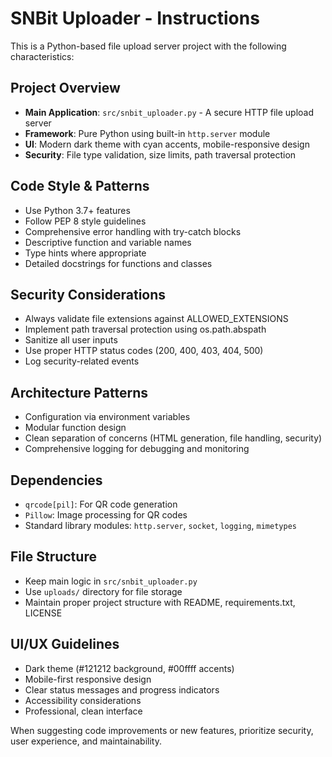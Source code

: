 # SNBit Uploader - Instructions

This is a Python-based file upload server project with the following characteristics:

## Project Overview
- **Main Application**: `src/snbit_uploader.py` - A secure HTTP file upload server
- **Framework**: Pure Python using built-in `http.server` module
- **UI**: Modern dark theme with cyan accents, mobile-responsive design
- **Security**: File type validation, size limits, path traversal protection

## Code Style & Patterns
- Use Python 3.7+ features
- Follow PEP 8 style guidelines
- Comprehensive error handling with try-catch blocks
- Descriptive function and variable names
- Type hints where appropriate
- Detailed docstrings for functions and classes

## Security Considerations
- Always validate file extensions against ALLOWED_EXTENSIONS
- Implement path traversal protection using os.path.abspath
- Sanitize all user inputs
- Use proper HTTP status codes (200, 400, 403, 404, 500)
- Log security-related events

## Architecture Patterns
- Configuration via environment variables
- Modular function design
- Clean separation of concerns (HTML generation, file handling, security)
- Comprehensive logging for debugging and monitoring

## Dependencies
- `qrcode[pil]`: For QR code generation
- `Pillow`: Image processing for QR codes
- Standard library modules: `http.server`, `socket`, `logging`, `mimetypes`

## File Structure
- Keep main logic in `src/snbit_uploader.py`
- Use `uploads/` directory for file storage
- Maintain proper project structure with README, requirements.txt, LICENSE

## UI/UX Guidelines
- Dark theme (#121212 background, #00ffff accents)
- Mobile-first responsive design
- Clear status messages and progress indicators
- Accessibility considerations
- Professional, clean interface

When suggesting code improvements or new features, prioritize security, user experience, and maintainability.
